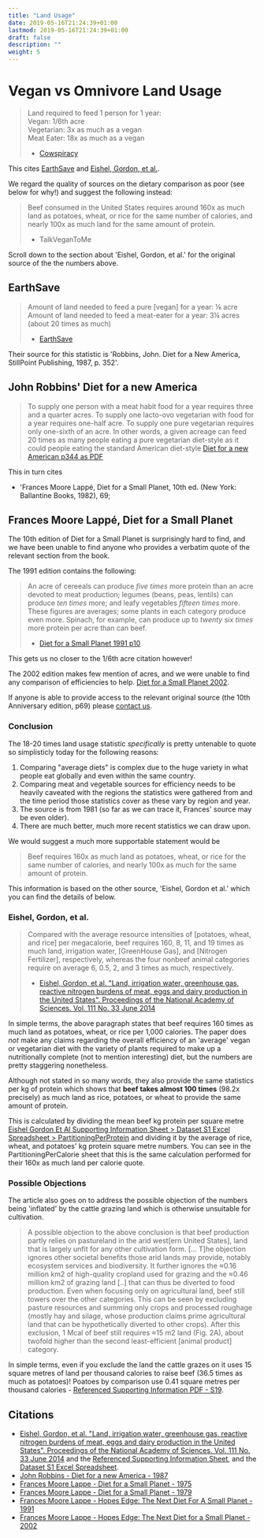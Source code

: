 ```yaml
---
title: "Land Usage"
date: 2019-05-16T21:24:39+01:00
lastmod: 2019-05-16T21:24:39+01:00
draft: false
description: ""
weight: 5
---
```


# Vegan vs Omnivore Land Usage

>Land required to feed 1 person for 1 year:  
>Vegan: 1/6th acre  
>Vegetarian: 3x as much as a vegan  
>Meat Eater: 18x as much as a vegan  
> - [Cowspiracy](http://www.cowspiracy.com/facts)

This cites [EarthSave](http://www.earthsave.org/pdf/ofof2006.pdf) and [Eishel, Gordon, et al.]((https://www.pnas.org/content/111/33/11996.full)).   

We regard the quality of sources on the dietary comparison as poor (see below for why!) and suggest the following instead:

> Beef consumed in the United States requires around 160x as much land as potatoes, wheat, or rice for the same number of calories, and nearly 100x as much land for the same amount of protein.  
> - TalkVeganToMe 

Scroll down to the section about 'Eishel, Gordon, et al.' for the original source of the the numbers above.

## EarthSave

> Amount of land needed to feed a pure [vegan] for a year: ⅙ acre    
> Amount of land needed to feed a meat-eater for a year: 3¼	 acres (about 20 times as much)  
> - [EarthSave](http://www.earthsave.org/pdf/ofof2006.pdf)

Their source for this statistic is 'Robbins, John. Diet for a New America, StillPoint Publishing, 1987, p. 352'.

## John Robbins' Diet for a new America

> To supply one person with a meat habit food for a year requires three and a quarter acres. To supply one lacto-ovo vegetarian with food for a year requires one-half acre. To supply one pure vegetarian requires only one-sixth of an acre. In other words, a given acreage can feed 20 times as many people eating a pure vegetarian diet-style as it could people eating the standard American diet-style [Diet for a new American p344 as PDF](https://ia802904.us.archive.org/21/items/JohnRobbinsDietForANewAmerica/John_Robbins_Diet_for_a_New_America.pdf)

This in turn cites 
-  'Frances Moore Lappé, Diet for a Small Planet, 10th ed. (New York: Ballantine Books, 1982), 69; 

## Frances Moore Lappé, Diet for a Small Planet
The 10th edition of Diet for a Small Planet is surprisingly hard to find, and we have been unable to find anyone who provides a verbatim quote of the relevant section from the book.

The 1991 edition contains the following:

> An acre of cereeals can produce _five times_ more protein than an acre devoted to meat production; legumes (beans, peas, lentils) can produce _ten times_ more; and leafy vegetables _fifteen times_ more. These figures are averages; some plants in each category produce even more. Spinach, for example, can produce up to _twenty six times_ more protein per acre than can beef.  
> - [Diet for a Small Planet 1991 p10](https://archive.org/details/dietforsmallplan00lapp_2/page/10)

This gets us no closer to the 1/6th acre citation however!

The 2002 edition makes few mention of acres, and we were unable to find any comparison of efficiencies to help. [Diet for a Small Planet 2002](https://archive.org/details/hopesedgenextdie00lapp/page/n13).

If anyone is able to provide access to the relevant original source (the 10th Anniversary edition, p69) please [contact us](https://talkvegantome.freshdesk.com/support/tickets/new).

### Conclusion

The 18-20 times land usage statistic _specifically_ is pretty untenable to quote so simplisticly today for the following reasons:

1. Comparing "average diets" is complex due to the huge variety in what people eat globally and even within the same country.
2. Comparing meat and vegetable sources for efficiency needs to be heavily caveated with the regions the statistics were gathered from and the time period those statistics cover as these vary by region and year.
3. The source is from 1981 (so far as we can trace it, Frances' source may be even older).
4. There are much better, much more recent statistics we can draw upon.

We would suggest a much more supportable statement would be 

> Beef requires 160x as much land as potatoes, wheat, or rice for the same number of calories, and nearly 100x as much for the same amount of protein.

This information is based on the other source, 'Eishel, Gordon et al.' which you can find the details of below.

### Eishel, Gordon, et al.

> Compared with the average resource intensities of [potatoes, wheat, and rice] per megacalorie, beef requires 160, 8, 11, and 19 times as much land, irrigation water, [GreenHouse Gas], and [Nitrogen Fertilizer], respectively, whereas the four nonbeef animal categories require on average 6, 0.5, 2, and 3 times as much, respectively.
> -  [Eishel, Gordon, et al. "Land, irrigation water, greenhouse gas, reactive nitrogen burdens of meat, eggs and dairy production in the United States". Proceedings of the National Academy of Sciences. Vol. 111 No. 33 June 2014](https://www.pnas.org/content/111/33/11996.full)

In simple terms, the above paragraph states that beef requires 160 times as much land as potatoes, wheat, or rice per 1,000 calories. The paper does _not_ make any claims regarding the overall efficiency of an 'average' vegan or vegetarian diet with the variety of plants required to make up a nutritionally complete (not to mention interesting) diet, but the numbers are pretty staggering nonetheless.

Although not stated in so many words, they also provide the same statistics per kg of protein which shows that **beef takes almost 100 times** (98.2x precisely) as much land as rice, potatoes, or wheat to provide the same amount of protein.  

This is calculated by dividing the mean beef kg protein per square metre
[Eishel Gordon Et Al Supporting Information Sheet > Dataset S1 Excel Spreadsheet > PartitioningPerProtein](https://www.pnas.org/content/pnas/suppl/2014/07/19/1402183111.DCSupplemental/pnas.201402183SI.pdf) and dividing it by the average of rice, wheat, and potatoes' kg protein square metre numbers. You can see in the PartitioningPerCalorie sheet that this is the same calculation performed for their 160x as much land per calorie quote.

### Possible Objections

The article also goes on to address the possible objection of the numbers being 'inflated' by the cattle grazing land which is otherwise unsuitable for cultivation.

> A possible objection to the above conclusion is that beef production partly relies on pastureland in the arid west[ern United States], land that is largely unfit for any other cultivation form. [... T]he objection ignores other societal benefits those arid lands may provide, notably ecosystem services and biodiversity. It further ignores the ≈0.16 million km2 of high-quality cropland used for grazing and the ≈0.46 million km2 of grazing land [..] that can thus be diverted to food production. Even when focusing only on agricultural land, beef still towers over the other categories. This can be seen by excluding pasture resources and summing only crops and processed roughage (mostly hay and silage, whose production claims prime agricultural land that can be hypothetically diverted to other crops). After this exclusion, 1 Mcal of beef still requires ≈15 m2 land (Fig. 2A), about twofold higher than the second least-efficient [animal product] category.

In simple terms, even if you exclude the land the cattle grazes on it uses 15 square metres of land per thousand calories to raise beef (36.5 times as much as potatoes)! Poatoes by comparison use 0.41 square metres per thousand calories - [Referenced Supporting Information PDF - S19](https://www.pnas.org/content/pnas/suppl/2014/07/19/1402183111.DCSupplemental/pnas.201402183SI.pdf).


## Citations

-  [Eishel, Gordon, et al. "Land, irrigation water, greenhouse gas, reactive nitrogen burdens of meat, eggs and dairy production in the United States". Proceedings of the National Academy of Sciences. Vol. 111 No. 33 June 2014](https://www.pnas.org/content/111/33/11996.full) and the [Referenced Supporting Information Sheet](https://www.pnas.org/content/pnas/suppl/2014/07/19/1402183111.DCSupplemental/pnas.201402183SI.pdf), and the [Dataset S1 Excel Spreadsheet](http://www.pnas.org/lookup/suppl/doi:10.1073/pnas.1402183111/-/DCSupplemental/pnas.1402183111.sd01.xlsx).
- [John Robbins - Diet for a new America - 1987](https://archive.org/details/JohnRobbinsDietForANewAmerica/)
- [Frances Moore Lappe - Diet for a Small Planet - 1975](https://archive.org/details/dietforsmallplan00lapp)
- [Frances Moore Lappe - Diet for a Small Planet - 1979](https://archive.org/details/dietforsmallplan00fran)
- [Frances Moore Lappe - Hopes Edge: The Next Diet For A Small Planet - 1991](https://archive.org/details/HopesEdgeTheNextDietForASmallPlanet/page/n69)
- [Frances Moore Lappe - Hopes Edge: The Next Diet for a Small Planet - 2002](https://archive.org/details/hopesedgenextdie00lapp/page/n13)